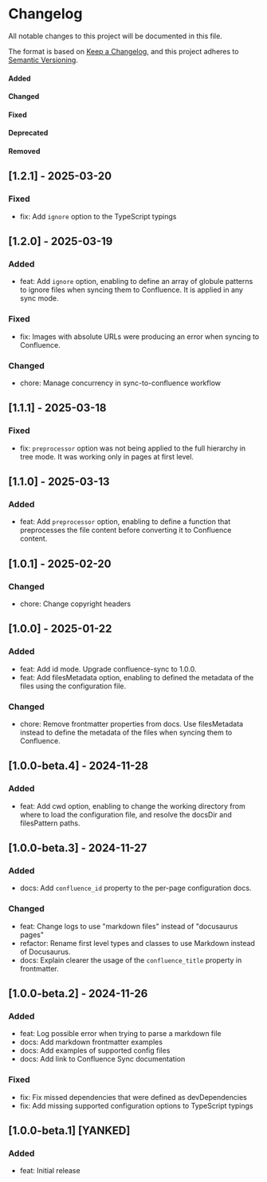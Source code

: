 # Changelog

All notable changes to this project will be documented in this file.

The format is based on [Keep a Changelog](https://keepachangelog.com/en/1.0.0/),
and this project adheres to [Semantic Versioning](https://semver.org/spec/v2.0.0.html).

#### Added
#### Changed
#### Fixed
#### Deprecated
#### Removed

## [1.2.1] - 2025-03-20

### Fixed

* fix: Add `ignore` option to the TypeScript typings

## [1.2.0] - 2025-03-19

### Added

* feat: Add `ignore` option, enabling to define an array of globule patterns to ignore files when syncing them to Confluence. It is applied in any sync mode.

### Fixed

* fix: Images with absolute URLs were producing an error when syncing to Confluence.

### Changed

* chore: Manage concurrency in sync-to-confluence workflow

## [1.1.1] - 2025-03-18

### Fixed

* fix: `preprocessor` option was not being applied to the full hierarchy in tree mode. It was working only in pages at first level.

## [1.1.0] - 2025-03-13

### Added

* feat: Add `preprocessor` option, enabling to define a function that preprocesses the file content before converting it to Confluence content.

## [1.0.1] - 2025-02-20

### Changed

* chore: Change copyright headers

## [1.0.0] - 2025-01-22

### Added

* feat: Add id mode. Upgrade confluence-sync to 1.0.0.
* feat: Add filesMetadata option, enabling to defined the metadata of the files using the configuration file.

### Changed

* chore: Remove frontmatter properties from docs. Use filesMetadata instead to define the metadata of the files when syncing them to Confluence.

## [1.0.0-beta.4] - 2024-11-28

### Added

* feat: Add cwd option, enabling to change the working directory from where to load the configuration file, and resolve the docsDir and filesPattern paths.


## [1.0.0-beta.3] - 2024-11-27

### Added

* docs: Add `confluence_id` property to the per-page configuration docs.

### Changed

* feat: Change logs to use "markdown files" instead of "docusaurus pages"
* refactor: Rename first level types and classes to use Markdown instead of Docusaurus.
* docs: Explain clearer the usage of the `confluence_title` property in frontmatter.


## [1.0.0-beta.2] - 2024-11-26

### Added

* feat: Log possible error when trying to parse a markdown file
* docs: Add markdown frontmatter examples
* docs: Add examples of supported config files
* docs: Add link to Confluence Sync documentation

### Fixed

* fix: Fix missed dependencies that were defined as devDependencies
* fix: Add missing supported configuration options to TypeScript typings

## [1.0.0-beta.1] [YANKED]

### Added

* feat: Initial release
